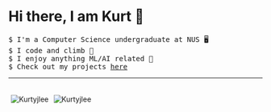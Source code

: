 # Hi there, I am Kurt 👋

<pre>
$ I'm a Computer Science undergraduate at NUS 🖥️
$ I code and climb 🧗 
$ I enjoy anything ML/AI related 👯 
$ Check out my projects <a href="https://github.com/Kurtyjlee?tab=repositories">here</a>
</pre>

---
<div style="display:flex">
<p><img align="center" style="padding:5" src="https://github-readme-stats.vercel.app/api/top-langs?username=Kurtyjlee&show_icons=true&locale=en&theme=dark&layout=donut" alt="Kurtyjlee" /></p>
<p><img align="center" style="padding:5" src="https://github-readme-stats.vercel.app/api?username=Kurtyjlee&show_icons=true&locale=en&theme=dark" alt="Kurtyjlee" /></p>
<div>


